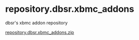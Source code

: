 repository.dbsr.xbmc_addons
===========================

dbsr's xbmc addon repository

[repository.dbsr.xbmc_addons.zip](https://github.com/dbsr/repository.dbsr.xbmc_addons/releases/download/repository.dbsr.xbmc_addons.zip/repository.dbsr.xbmc_addons.zip)
